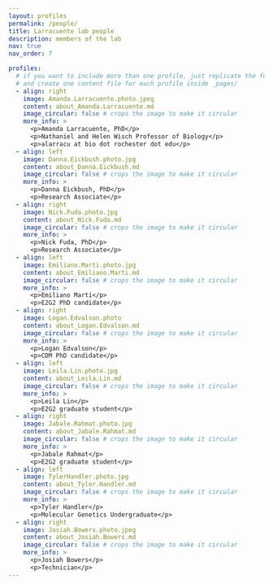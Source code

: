 ```yaml
---
layout: profiles
permalink: /people/
title: Larracuente lab people
description: members of the lab
nav: true
nav_order: 7

profiles:
  # if you want to include more than one profile, just replicate the following block
  # and create one content file for each profile inside _pages/
  - align: right
    image: Amanda.Larracuente.photo.jpeg
    content: about_Amanda.Larracuente.md
    image_circular: false # crops the image to make it circular
    more_info: >
      <p>Amanda Larracuente, PhD</p>
      <p>Nathaniel and Helen Wisch Professor of Biology</p>
      <p>alarracu at bio dot rochester dot edu</p>
  - align: left
    image: Danna.Eickbush.photo.jpg
    content: about_Danna.Eickbush.md
    image_circular: false # crops the image to make it circular
    more_info: >
      <p>Danna Eickbush, PhD</p>
      <p>Research Associate</p>
  - align: right
    image: Nick.Fuda.photo.jpg
    content: about_Nick.Fuda.md
    image_circular: false # crops the image to make it circular
    more_info: >
      <p>Nick Fuda, PhD</p>
      <p>Research Associate</p>
  - align: left
    image: Emiliano.Marti.photo.jpg
    content: about_Emiliano.Marti.md
    image_circular: false # crops the image to make it circular
    more_info: >
      <p>Emiliano Martí</p>
      <p>E2G2 PhD candidate</p>
  - align: right
    image: Logan.Edvalson.photo
    content: about_Logan.Edvalson.md
    image_circular: false # crops the image to make it circular
    more_info: >
      <p>Logan Edvalson</p>
      <p>CDM PhD candidate</p>
  - align: left
    image: Leila.Lin.photo.jpg
    content: about_Leila.Lin.md
    image_circular: false # crops the image to make it circular
    more_info: >
      <p>Leila Lin</p>
      <p>E2G2 graduate student</p>
  - align: right
    image: Jabale.Rahmat.photo.jpg
    content: about_Jabale.Rahmat.md
    image_circular: false # crops the image to make it circular
    more_info: >
      <p>Jabale Rahmat</p>
      <p>E2G2 graduate student</p>
  - align: left
    image: TylerHandler.photo.jpg
    content: about_Tyler.Handler.md
    image_circular: false # crops the image to make it circular
    more_info: >
      <p>Tyler Handler</p>
      <p>Molecular Genetics Undergraduate</p>
  - align: right
    image: Josiah.Bowers.photo.jpeg
    content: about_Josiah.Bowers.md
    image_circular: false # crops the image to make it circular
    more_info: >
      <p>Josiah Bowers</p>
      <p>Technician</p>
---
```

